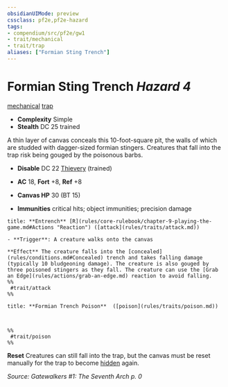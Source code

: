 ```yaml
---
obsidianUIMode: preview
cssclass: pf2e,pf2e-hazard
tags:
- compendium/src/pf2e/gw1
- trait/mechanical
- trait/trap
aliases: ["Formian Sting Trench"]
---
```

# Formian Sting Trench *Hazard 4*  
[mechanical](rules/traits/mechanical.md "Mechanical Hazard Trait")  [trap](rules/traits/trap.md "Trap Hazard Trait")  

- **Complexity** Simple
- **Stealth** DC 25 trained  

A thin layer of canvas conceals this 10-foot-square pit, the walls of which are studded with dagger-sized formian stingers. Creatures that fall into the trap risk being gouged by the poisonous barbs.

- **Disable** DC 22 [Thievery](compendium/skills.md#Thievery) (trained)  

- **AC** 18, **Fort** +8, **Ref** +8
- **Canvas HP** 30 (BT 15)
- **Immunities** critical hits; object immunities; precision damage

```ad-embed-ability
title: **Entrench** [R](rules/core-rulebook/chapter-9-playing-the-game.md#Actions "Reaction") ([attack](rules/traits/attack.md))

- **Trigger**: A creature walks onto the canvas

**Effect** The creature falls into the [concealed](rules/conditions.md#Concealed) trench and takes falling damage (typically 10 bludgeoning damage). The creature is also gouged by three poisoned stingers as they fall. The creature can use the [Grab an Edge](rules/actions/grab-an-edge.md) reaction to avoid falling.  
%%
 #trait/attack 
%%
```
```ad-embed-ability
title: **Formian Trench Poison**  ([poison](rules/traits/poison.md))


  
%%
 #trait/poison 
%%
```

**Reset** Creatures can still fall into the trap, but the canvas must be reset manually for the trap to become [hidden](rules/conditions.md#Hidden) again.  

*Source: Gatewalkers #1: The Seventh Arch p. 0*